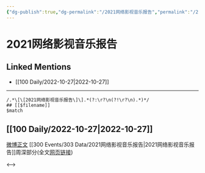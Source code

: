 ```yaml
---
{"dg-publish":true,"dg-permalink":"/2021网络影视音乐报告","permalink":"/2021网络影视音乐报告/"}
---
```


# 2021网络影视音乐报告

## Linked Mentions
- [[100 Daily/2022-10-27\|2022-10-27]]


---

```expander
/.*\[\[2021网络影视音乐报告\]\].*(?:\r?\n(?!\r?\n).*)*/
## [[$filename]]
$match
```
## [[100 Daily/2022-10-27\|2022-10-27]]

[微博正文](http://weibo.com/2410676227/MceZ4lFp5) [[300 Events/303 Data/2021网络影视音乐报告\|2021网络影视音乐报告]]周深部分(全文[网页链接](https://weibo.cn/sinaurl?u=https%3A%2F%2Fyobang.tencentmusic.com%2Fpdf%2Fwangluoyingshiyinyue2021.pdf))

<-->
